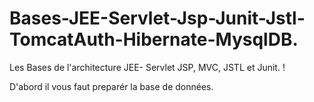 # Bases-JEE-Servlet-Jsp-Junit-Jstl-TomcatAuth-Hibernate-MysqlDB.
Les Bases de l'architecture JEE- Servlet JSP, MVC, JSTL et Junit. !


D'abord il vous faut preparér la base de données.

